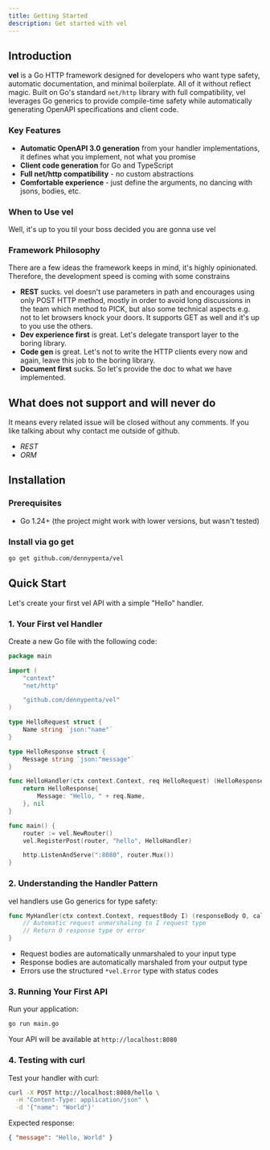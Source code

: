 ```yaml
---
title: Getting Started
description: Get started with vel
---
```


## Introduction

**vel** is a Go HTTP framework designed for developers who want type safety, automatic documentation, and minimal boilerplate.
All of it without reflect magic.
Built on Go's standard `net/http` library with full compatibility, vel leverages Go generics to provide compile-time safety while automatically generating OpenAPI specifications and client code.

### Key Features

- **Automatic OpenAPI 3.0 generation** from your handler implementations, it defines what you implement, not what you promise
- **Client code generation** for Go and TypeScript
- **Full net/http compatibility** - no custom abstractions
- **Comfortable experience** - just define the arguments, no dancing with jsons, bodies, etc.

### When to Use vel

Well, it's up to you til your boss decided you are gonna use vel

### Framework Philosophy

There are a few ideas the framework keeps in mind, it's highly opinionated. Therefore, the development speed is coming with some constrains

- **REST** sucks. vel doesn't use parameters in path and encourages using only POST HTTP method, mostly in order to avoid long discussions in the team which method to PICK, but also some technical aspects e.g. not to let browsers knock your doors.
  It supports GET as well and it's up to you use the others.
- **Dev experience first** is great. Let's delegate transport layer to the boring library.
- **Code gen** is great. Let's not to write the HTTP clients every now and again, leave this job to the boring library.
- **Document first** sucks. So let's provide the doc to what we have implemented.

## What does not support and will never do

It means every related issue will be closed without any comments. If you like talking about why contact me outside of github.

- _REST_
- _ORM_

## Installation

### Prerequisites

- Go 1.24+ (the project might work with lower versions, but wasn't tested)

### Install via go get

```bash
go get github.com/dennypenta/vel
```

## Quick Start

Let's create your first vel API with a simple "Hello" handler.

### 1. Your First vel Handler

Create a new Go file with the following code:

```go
package main

import (
	"context"
	"net/http"

	"github.com/dennypenta/vel"
)

type HelloRequest struct {
	Name string `json:"name"`
}

type HelloResponse struct {
	Message string `json:"message"`
}

func HelloHandler(ctx context.Context, req HelloRequest) (HelloResponse, *vel.Error) {
	return HelloResponse{
		Message: "Hello, " + req.Name,
	}, nil
}

func main() {
	router := vel.NewRouter()
	vel.RegisterPost(router, "hello", HelloHandler)

	http.ListenAndServe(":8080", router.Mux())
}
```

### 2. Understanding the Handler Pattern

vel handlers use Go generics for type safety:

```go
func MyHandler(ctx context.Context, requestBody I) (responseBody O, callError *vel.Error) {
    // Automatic request unmarshaling to I request type
    // Return O response type or error
}
```

- Request bodies are automatically unmarshaled to your input type
- Response bodies are automatically marshaled from your output type
- Errors use the structured `*vel.Error` type with status codes

### 3. Running Your First API

Run your application:

```bash
go run main.go
```

Your API will be available at `http://localhost:8080`

### 4. Testing with curl

Test your handler with curl:

```bash
curl -X POST http://localhost:8080/hello \
  -H "Content-Type: application/json" \
  -d '{"name": "World"}'
```

Expected response:

```json
{ "message": "Hello, World" }
```
